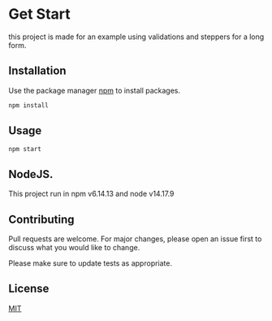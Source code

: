 # Get Start

this project is made for an example using validations and steppers for a long form.

## Installation

Use the package manager [npm](https://docs.npmjs.com/) to install packages.

```bash
npm install
```

## Usage

```node
npm start
```
## NodeJS.
This project run in npm v6.14.13 and node v14.17.9

## Contributing
Pull requests are welcome. For major changes, please open an issue first to discuss what you would like to change.

Please make sure to update tests as appropriate.

## License
[MIT](https://choosealicense.com/licenses/mit/)
